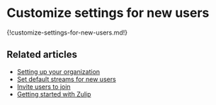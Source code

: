 # Customize settings for new users

{!customize-settings-for-new-users.md!}

## Related articles

* [Setting up your organization](/help/getting-your-organization-started-with-zulip)
* [Set default streams for new users](/help/set-default-streams-for-new-users)
* [Invite users to join](/help/invite-users-to-join)
* [Getting started with Zulip](/help/getting-started-with-zulip)
